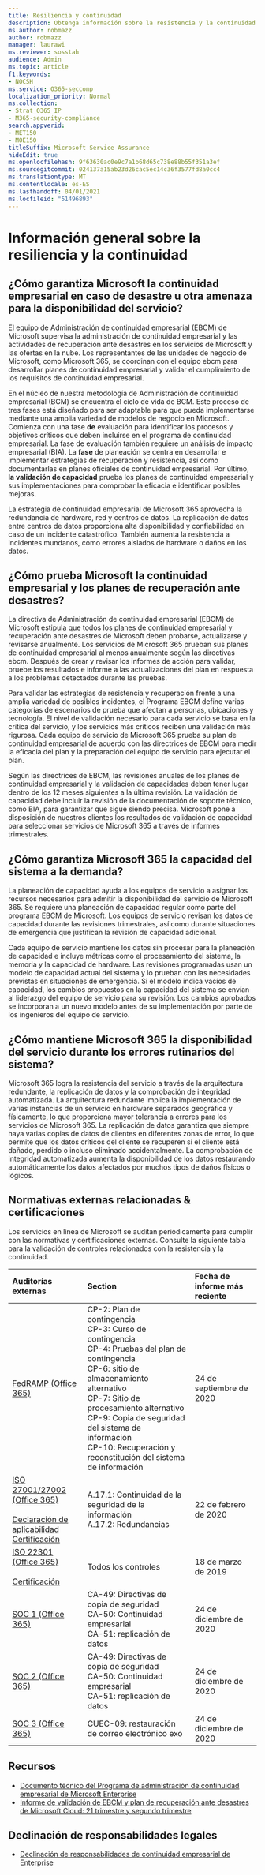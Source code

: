 ```yaml
---
title: Resiliencia y continuidad
description: Obtenga información sobre la resistencia y la continuidad en Microsoft 365
ms.author: robmazz
author: robmazz
manager: laurawi
ms.reviewer: sosstah
audience: Admin
ms.topic: article
f1.keywords:
- NOCSH
ms.service: O365-seccomp
localization_priority: Normal
ms.collection:
- Strat_O365_IP
- M365-security-compliance
search.appverid:
- MET150
- MOE150
titleSuffix: Microsoft Service Assurance
hideEdit: true
ms.openlocfilehash: 9f63630ac0e9c7a1b68d65c738e88b55f351a3ef
ms.sourcegitcommit: 024137a15ab23d26cac5ec14c36f3577fd8a0cc4
ms.translationtype: MT
ms.contentlocale: es-ES
ms.lasthandoff: 04/01/2021
ms.locfileid: "51496893"
---
```

# <a name="resiliency-and-continuity-overview"></a>Información general sobre la resiliencia y la continuidad

## <a name="how-does-microsoft-ensure-business-continuity-in-the-case-of-a-disaster-or-other-threat-to-service-availability"></a>¿Cómo garantiza Microsoft la continuidad empresarial en caso de desastre u otra amenaza para la disponibilidad del servicio?

El equipo de Administración de continuidad empresarial (EBCM) de Microsoft supervisa la administración de continuidad empresarial y las actividades de recuperación ante desastres en los servicios de Microsoft y las ofertas en la nube. Los representantes de las unidades de negocio de Microsoft, como Microsoft 365, se coordinan con el equipo ebcm para desarrollar planes de continuidad empresarial y validar el cumplimiento de los requisitos de continuidad empresarial.

En el núcleo de nuestra metodología de Administración de continuidad empresarial (BCM) se encuentra el ciclo de vida de BCM. Este proceso de tres fases está diseñado para ser adaptable para que pueda implementarse mediante una amplia variedad de modelos de negocio en Microsoft. Comienza con una fase **de** evaluación para identificar los procesos y objetivos críticos que deben incluirse en el programa de continuidad empresarial. La fase de evaluación también requiere un análisis de impacto empresarial (BIA). La **fase** de planeación se centra en desarrollar e implementar estrategias de recuperación y resistencia, así como documentarlas en planes oficiales de continuidad empresarial. Por último, **la validación de capacidad** prueba los planes de continuidad empresarial y sus implementaciones para comprobar la eficacia e identificar posibles mejoras.

La estrategia de continuidad empresarial de Microsoft 365 aprovecha la redundancia de hardware, red y centros de datos. La replicación de datos entre centros de datos proporciona alta disponibilidad y confiabilidad en caso de un incidente catastrófico. También aumenta la resistencia a incidentes mundanos, como errores aislados de hardware o daños en los datos.

## <a name="how-does-microsoft-test-business-continuity-and-disaster-recovery-plans"></a>¿Cómo prueba Microsoft la continuidad empresarial y los planes de recuperación ante desastres?

La directiva de Administración de continuidad empresarial (EBCM) de Microsoft estipula que todos los planes de continuidad empresarial y recuperación ante desastres de Microsoft deben probarse, actualizarse y revisarse anualmente. Los servicios de Microsoft 365 prueban sus planes de continuidad empresarial al menos anualmente según las directivas ebcm. Después de crear y revisar los informes de acción para validar, pruebe los resultados e informe a las actualizaciones del plan en respuesta a los problemas detectados durante las pruebas.

Para validar las estrategias de resistencia y recuperación frente a una amplia variedad de posibles incidentes, el Programa EBCM define varias categorías de escenarios de prueba que afectan a personas, ubicaciones y tecnología. El nivel de validación necesario para cada servicio se basa en la crítica del servicio, y los servicios más críticos reciben una validación más rigurosa. Cada equipo de servicio de Microsoft 365 prueba su plan de continuidad empresarial de acuerdo con las directrices de EBCM para medir la eficacia del plan y la preparación del equipo de servicio para ejecutar el plan.

Según las directrices de EBCM, las revisiones anuales de los planes de continuidad empresarial y la validación de capacidades deben tener lugar dentro de los 12 meses siguientes a la última revisión. La validación de capacidad debe incluir la revisión de la documentación de soporte técnico, como BIA, para garantizar que sigue siendo precisa. Microsoft pone a disposición de nuestros clientes los resultados de validación de capacidad para seleccionar servicios de Microsoft 365 a través de informes trimestrales.

## <a name="how-does-microsoft-365-ensure-system-capacity-meets-demand"></a>¿Cómo garantiza Microsoft 365 la capacidad del sistema a la demanda?

La planeación de capacidad ayuda a los equipos de servicio a asignar los recursos necesarios para admitir la disponibilidad del servicio de Microsoft 365. Se requiere una planeación de capacidad regular como parte del programa EBCM de Microsoft. Los equipos de servicio revisan los datos de capacidad durante las revisiones trimestrales, así como durante situaciones de emergencia que justifican la revisión de capacidad adicional.

Cada equipo de servicio mantiene los datos sin procesar para la planeación de capacidad e incluye métricas como el procesamiento del sistema, la memoria y la capacidad de hardware. Las revisiones programadas usan un modelo de capacidad actual del sistema y lo prueban con las necesidades previstas en situaciones de emergencia. Si el modelo indica vacíos de capacidad, los cambios propuestos en la capacidad del sistema se envían al liderazgo del equipo de servicio para su revisión. Los cambios aprobados se incorporan a un nuevo modelo antes de su implementación por parte de los ingenieros del equipo de servicio.

## <a name="how-does-microsoft-365-maintain-service-availability-during-routine-system-failures"></a>¿Cómo mantiene Microsoft 365 la disponibilidad del servicio durante los errores rutinarios del sistema?

Microsoft 365 logra la resistencia del servicio a través de la arquitectura redundante, la replicación de datos y la comprobación de integridad automatizada. La arquitectura redundante implica la implementación de varias instancias de un servicio en hardware separados geográfica y físicamente, lo que proporciona mayor tolerancia a errores para los servicios de Microsoft 365. La replicación de datos garantiza que siempre haya varias copias de datos de clientes en diferentes zonas de error, lo que permite que los datos críticos del cliente se recuperen si el cliente está dañado, perdido o incluso eliminado accidentalmente. La comprobación de integridad automatizada aumenta la disponibilidad de los datos restaurando automáticamente los datos afectados por muchos tipos de daños físicos o lógicos.

## <a name="related-external-regulations--certifications"></a>Normativas externas relacionadas & certificaciones

Los servicios en línea de Microsoft se auditan periódicamente para cumplir con las normativas y certificaciones externas. Consulte la siguiente tabla para la validación de controles relacionados con la resistencia y la continuidad.

| **Auditorías externas** | **Section** | **Fecha de informe más reciente** |
|:--------------------|:------------|:-----------------------|
| [FedRAMP (Office 365)](https://compliance.microsoft.com/compliancemanager) | CP-2: Plan de contingencia <br> CP-3: Curso de contingencia <br> CP-4: Pruebas del plan de contingencia <br> CP-6: sitio de almacenamiento alternativo <br> CP-7: Sitio de procesamiento alternativo <br> CP-9: Copia de seguridad del sistema de información <br> CP-10: Recuperación y reconstitución del sistema de información | 24 de septiembre de 2020 |
| [ISO 27001/27002 (Office 365)](https://servicetrust.microsoft.com/ViewPage/MSComplianceGuideV3?command=Download&downloadType=Document&downloadId=d7864d4f-e053-4cc4-a964-fa526d07c3be&tab=7027ead0-3d6b-11e9-b9e1-290b1eb4cdeb&docTab=7027ead0-3d6b-11e9-b9e1-290b1eb4cdeb_ISO_Reports) <br><br> [Declaración de aplicabilidad](https://servicetrust.microsoft.com/ViewPage/MSComplianceGuide?command=Download&downloadType=Document&downloadId=8ee1e46b-2ada-4e7b-bb7d-4c55a8cb6fcd&docTab=4ce99610-c9c0-11e7-8c2c-f908a777fa4d_ISO_Reports) <br> [Certificación](https://servicetrust.microsoft.com/ViewPage/MSComplianceGuideV3?command=Download&downloadType=Document&downloadId=1e84a14a-2468-45ac-9412-5e53250d57ec&tab=7027ead0-3d6b-11e9-b9e1-290b1eb4cdeb&docTab=7027ead0-3d6b-11e9-b9e1-290b1eb4cdeb_ISO_Reports) | A.17.1: Continuidad de la seguridad de la información <br> A.17.2: Redundancias | 22 de febrero de 2020 |
| [ISO 22301 (Office 365)](https://servicetrust.microsoft.com/ViewPage/MSComplianceGuideV3?command=Download&downloadType=Document&downloadId=13951eb3-6339-4629-b80d-dd0d43812fe7&tab=7027ead0-3d6b-11e9-b9e1-290b1eb4cdeb&docTab=7027ead0-3d6b-11e9-b9e1-290b1eb4cdeb_ISO_Reports) <br><br> [Certificación](https://servicetrust.microsoft.com/ViewPage/MSComplianceGuideV3?command=Download&downloadType=Document&downloadId=2bb29cc0-53e7-4a53-a9de-871316e1b80c&tab=7027ead0-3d6b-11e9-b9e1-290b1eb4cdeb&docTab=7027ead0-3d6b-11e9-b9e1-290b1eb4cdeb_ISO_Reports) | Todos los controles | 18 de marzo de 2019 |
| [SOC 1 (Office 365)](https://servicetrust.microsoft.com/ViewPage/MSComplianceGuideV3?command=Download&downloadType=Document&downloadId=90df3f9c-3aaf-4dbf-99d0-ca9f2991721b&tab=7027ead0-3d6b-11e9-b9e1-290b1eb4cdeb&docTab=7027ead0-3d6b-11e9-b9e1-290b1eb4cdeb_SOC_%2F_SSAE_16_Reports) | CA-49: Directivas de copia de seguridad <br> CA-50: Continuidad empresarial <br> CA-51: replicación de datos | 24 de diciembre de 2020 |
| [SOC 2 (Office 365)](https://servicetrust.microsoft.com/ViewPage/MSComplianceGuideV3?command=Download&downloadType=Document&downloadId=a73c1738-7892-42b7-acd3-87b6371c53f6&tab=7027ead0-3d6b-11e9-b9e1-290b1eb4cdeb&docTab=7027ead0-3d6b-11e9-b9e1-290b1eb4cdeb_SOC_%2F_SSAE_16_Reports) | CA-49: Directivas de copia de seguridad <br> CA-50: Continuidad empresarial <br> CA-51: replicación de datos | 24 de diciembre de 2020 |
| [SOC 3 (Office 365)](https://servicetrust.microsoft.com/ViewPage/MSComplianceGuideV3?command=Download&downloadType=Document&downloadId=274054e5-4968-48d2-bf94-9a8eda5d7a93&tab=7027ead0-3d6b-11e9-b9e1-290b1eb4cdeb&docTab=7027ead0-3d6b-11e9-b9e1-290b1eb4cdeb_SOC_%2F_SSAE_16_Reports) | CUEC-09: restauración de correo electrónico exo | 24 de diciembre de 2020 |

## <a name="resources"></a>Recursos

- [Documento técnico del Programa de administración de continuidad empresarial de Microsoft Enterprise](https://servicetrust.microsoft.com/ViewPage/TrustDocumentsV3?command=Download&downloadType=Document&downloadId=64f922a6-d624-40dd-a8ae-6f996b5186f3&tab=7f51cb60-3d6c-11e9-b2af-7bb9f5d2d913&docTab=7f) 
- [Informe de validación de EBCM y plan de recuperación ante desastres de Microsoft Cloud: 21 trimestre y segundo trimestre](https://servicetrust.microsoft.com/ViewPage/TrustDocumentsV3?command=Download&downloadType=Document&downloadId=b4181ab3-b03d-4a62-b396-4bfd1c98ddb0&tab=7f51cb60-3d6c-11e9-b2af-7bb9f5d2d913&docTab=7f51cb60-3d6c-11e9-b2af-7bb9f5d2d913_FAQ_and_White_Papers)

## <a name="legal-disclaimer"></a>Declinación de responsabilidades legales

- [Declinación de responsabilidades de continuidad empresarial de Enterprise](assurance-ebcm-legal-disclaimer.md)